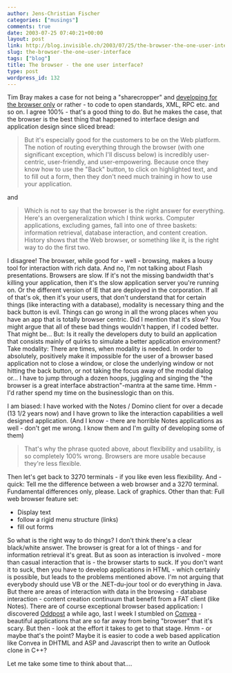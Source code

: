 ```yaml
---
author: Jens-Christian Fischer
categories: ["musings"]
comments: true
date: 2003-07-25 07:40:21+00:00
layout: post
link: http://blog.invisible.ch/2003/07/25/the-browser-the-one-user-interface/
slug: the-browser-the-one-user-interface
tags: ["blog"]
title: The browser - the one user interface?
type: post
wordpress_id: 132
---
```


Tim Bray makes a case for not being a "sharecropper" and [developing for the browser only](http://www.tbray.org/ongoing/When/200x/2003/07/12/WebsThePlace) or rather - to code to open standards, XML, RPC etc. and so on. 
I agree 100% - that's a good thing to do. But he makes the case, that the browser is the best thing that happened to interface design and application design since sliced bread:


<blockquote>But it's especially good for the customers to be on the Web platform. The notion of routing everything through the browser (with one significant exception, which I'll discuss below) is incredibly user-centric, user-friendly, and user-empowering. Because once they know how to use the "Back" button, to click on highlighted text, and to fill out a form, then they don't need much training in how to use your application.</blockquote>


and


<blockquote>Which is not to say that the browser is the right answer for everything. Here's an overgeneralization which I think works. Computer applications, excluding games, fall into one of three baskets: information retrieval, database interaction, and content creation. History shows that the Web browser, or something like it, is the right way to do the first two. </blockquote>


I disagree! The browser, while good for - well - browsing, makes a lousy tool for interaction with rich data. And no, I'm not talking about Flash presentations. Browsers are slow. If it's not the missing bandwidth that's killing your application, then it's the slow application server you're running on. Or the different version of IE that are deployed in the corporation. If all of that's ok, then it's your users, that don't understand that for certain things (like interacting with a database), modality is necessary thing and the back button is evil.
Things can go wrong in all the wrong places when you have an app that is totally browser centric. Did I mention that it's slow?
You might argue that all of these bad things wouldn't happen, if I coded better. That might be... But: Is it really the developers duty to build an application that consists mainly of quirks to simulate a better application environment? Take modality: There are times, when modality is needed. In order to absolutely, positively make it impossible for the user of a browser based application not to close a window, or close the underlying window or not hitting the back button, or not taking the focus away of the modal dialog or... I have to jump through a dozen hoops,  juggling and singing the "the browser is a great interface abstraction"-mantra at the same time. Hmm - I'd rather spend my time on the businesslogic than on this.

I am biased: I have worked with the Notes / Domino client for over a decade (13 1/2 years now) and I have grown to like the interaction capabilities a well designed application. (And I know - there are horrible Notes applications as well - don't get me wrong. I know them and I'm guilty of developing some of them)


<blockquote>That's why the phrase quoted above, about flexibility and usability, is so completely 100% wrong. Browsers are more usable because they're less flexible.</blockquote>


Then let's get back to 3270 terminals - if you like even less flexibility. And - quick: Tell me the difference between a web browser and a 3270 terminal. Fundamental differences only, please.
Lack of graphics. Other than that: Full web browser feature set: 

  * Display text
  * follow a rigid menu structure (links)
  * fill out forms

So what is the right way to do things?
I don't think there's a clear black/white answer. The browser is great for a lot of things - and for information retrieval it's great. But as soon as interaction is involved - more than casual interaction that is - the browser starts to suck. 
If you don't want it to suck, then you have to develop applications in HTML - which certainly is possible, but leads to the problems mentioned above.
I'm not arguing that everybody should use VB or the .NET-du-jour tool or do everything in Java. But there are areas of interaction with data in the browsing - database interaction - content creation continuum that benefit from a FAT client (like Notes).
There are of course exceptional browser based application: I discovered [Oddpost](http://www.oddpost.com/) a while ago, last I week I stumbled on [Convea](http://www.convea.com/) - beautiful applications that are so far away from being "browser" that it's scary. But then - look at the effort it takes to get to that stage. Hmm - or maybe that's the point? Maybe it is easier to code a web based application like Convea in DHTML and ASP and Javascript then to write an Outlook clone in C++? 

Let me take some time to think about that....
